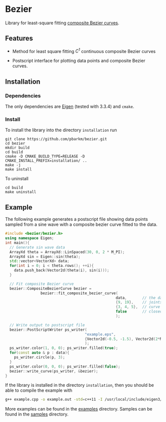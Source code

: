 # Bezier
Library for least-square fitting [composite Bezier curves](https://en.wikipedia.org/wiki/Composite_B%C3%A9zier_curve).

## Features

* Method for least square fitting _C<sup>1</sup>_ continuous composite Bezier curves

* Postscript interface for plotting data points and composite Bezier curves.

## Installation

### Dependencies

The only dependencies are [Eigen](http://eigen.tuxfamily.org/) (tested with 3.3.4) and `cmake`.

### Install

To install the library into the directory `installation` run

```
git clone https://github.com/pbarkm/bezier.git
cd bezier
mkdir build
cd build
cmake -D CMAKE_BUILD_TYPE=RELEASE -D CMAKE_INSTALL_PREFIX=installation/ ..
make -j
make install
```

To uninstall 

```
cd build
make uninstall
```

## Example
The following example generates a postscript file showing data points sampled from a sine wave with a composite bezier curve fitted to the data. 

```cpp
#include <bezier/bezier.h>
using namespace Eigen;
int main(){
  // Generate sin wave data
  ArrayXd theta = ArrayXd::LinSpaced(30, 0, 2 * M_PI);
  ArrayXd sin = Eigen::sin(theta);
  std::vector<VectorXd> data;
  for(int i = 0; i < theta.rows(); ++i){
    data.push_back(Vector2d(theta(i), sin(i)));
  }

  // Fit composite Bezier curve
  bezier::CompositeBezierCurve bezier =
                bezier::fit_composite_bezier_curve(
                                                  data,       // the data
                                                  {9, 19},    // joints
                                                  {3, 4, 5},  // curve degrees
                                                  false       // closed curve
                                                  );

  // Write output to postscript file
  bezier::PostScriptWriter ps_writer(
                                    "example.eps",                                    // file name
                                    {Vector2d(-0.5, -1.5), Vector2d(2*M_PI+0.5, 1.5)} // limits
                                    );
  ps_writer.color(1, 0, 0); ps_writer.filled(true);
  for(const auto & p : data){
    ps_writer.circle(p, 3);
  }
  ps_writer.color(0, 0, 0); ps_writer.filled(false);
  bezier::write_curve(ps_writer, &bezier);
}
```

If the library is installed in the directory `installation`, then you should be able to compile the example with 

```bash
g++ example.cpp -o example.out -std=c++11 -I /usr/local/include/eigen3/ -I installation/include -L installation/lib -l bezier
```


More examples can be found in the [examples](examples/) directory. Samples can be found in the [samples](samples/) directory.
